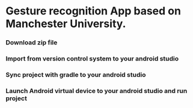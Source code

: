 #  Gesture recognition App based on Manchester University.

###  Download zip file 

###  Import from version control system to your android studio 


###  Sync project with gradle to your android studio 
 
 
###  Launch Android virtual device to your android studio and run project
